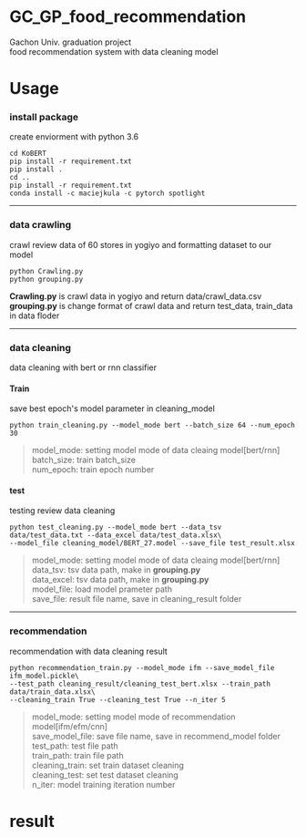 # GC_GP_food_recommendation
Gachon Univ. graduation project   
food recommendation system with data cleaning model

# Usage   

### install package  
create enviorment with python 3.6

    cd KoBERT
    pip install -r requirement.txt   
    pip install .   
    cd ..   
    pip install -r requirement.txt   
    conda install -c maciejkula -c pytorch spotlight

***
### data crawling
crawl review data of 60 stores in yogiyo and formatting dataset to our model

    python Crawling.py
    python grouping.py

__Crawling.py__ is crawl data in yogiyo and return data/crawl_data.csv   
__grouping.py__ is change format of crawl data and return test_data, train_data in data floder

***
### data cleaning
data cleaning with bert or rnn classifier   
#### Train   
save best epoch's model parameter in cleaning_model   

    python train_cleaning.py --model_mode bert --batch_size 64 --num_epoch 30   
    
>model_mode: setting model mode of data cleaing model[bert/rnn]   
>batch_size: train batch_size   
>num_epoch: train epoch number   
   
#### test   
testing review data cleaning   

    python test_cleaning.py --model_mode bert --data_tsv data/test_data.txt --data_excel data/test_data.xlsx\    
    --model_file cleaning_model/BERT_27.model --save_file test_result.xlsx 

>model_mode: setting model mode of data cleaing model[bert/rnn]     
>data_tsv: tsv data path, make in __grouping.py__   
>data_excel: tsv data path, make in __grouping.py__   
>model_file: load model prameter path   
>save_file: result file name, save in cleaning_result folder   
***
### recommendation
recommendation with data cleaning result   

    python recommendation_train.py --model_mode ifm --save_model_file ifm_model.pickle\
    --test_path cleaning_result/cleaning_test_bert.xlsx --train_path data/train_data.xlsx\
    --cleaning_train True --cleaning_test True --n_iter 5
    
>model_mode: setting model mode of recommendation model[ifm/efm/cnn]      
>save_model_file: save file name, save in recommend_model folder   
>test_path: test file path   
>train_path: train file path   
>cleaning_train: set train dataset cleaning   
>cleaning_test: set test dataset cleaning   
>n_iter: model training iteration number   

# result
